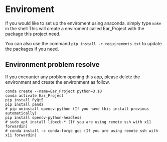 # Enviroment
If you would like to set up the enviroment using anaconda, simply type `make` in the shell
This will create a enviroment called Ear_Project with the package this project need.

You can also use the command `pip install -r requirements.txt` to update the packages if you need.

## Environment problem resolve
If you encounter any problem opening this app, please delete the environment and create the environment as follow.
```
conda create --name=Ear_Project python=3.10
conda activate Ear_Project
pip install PyQt5
pip install panda
# pip uninstall opencv-python (If you have this install previous automatically)
pip install opencv-python-headless
# sudo apt install libxcb-* (If you are using remote ssh with x11 forwardin)
# conda install -c conda-forge gcc (If you are using remote ssh with x11 forwardin)
```
